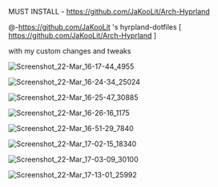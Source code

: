 MUST INSTALL - https://github.com/JaKooLit/Arch-Hyprland

@-https://github.com/JaKooLit 's hyrpland-dotfiles [ https://github.com/JaKooLit/Arch-Hyprland ]

with my custom changes and tweaks 

![Screenshot_22-Mar_16-17-44_4955](https://github.com/user-attachments/assets/19233398-8adb-4193-94d5-f2cc0d76db57)


![Screenshot_22-Mar_16-24-34_25024](https://github.com/user-attachments/assets/bd3c7d30-7093-42b8-8130-2b8b31e28da0)


![Screenshot_22-Mar_16-25-47_30885](https://github.com/user-attachments/assets/860b8437-b716-40f5-9d34-f2c8a780280d)


![Screenshot_22-Mar_16-26-16_1175](https://github.com/user-attachments/assets/6b1cf805-0923-41bc-872c-b13caa991a93)


![Screenshot_22-Mar_16-51-29_7840](https://github.com/user-attachments/assets/a003603c-d83d-430d-bfa9-b56e8e5712b6)


![Screenshot_22-Mar_17-02-15_18340](https://github.com/user-attachments/assets/10a999d2-fb66-422d-aa8c-68b7e0c54f99)


![Screenshot_22-Mar_17-03-09_30100](https://github.com/user-attachments/assets/1e8ee86f-2ed2-423f-9622-468ed9cd8c89)


![Screenshot_22-Mar_17-13-01_25992](https://github.com/user-attachments/assets/a6d6f14b-16df-4351-841c-49174f3d3660)










